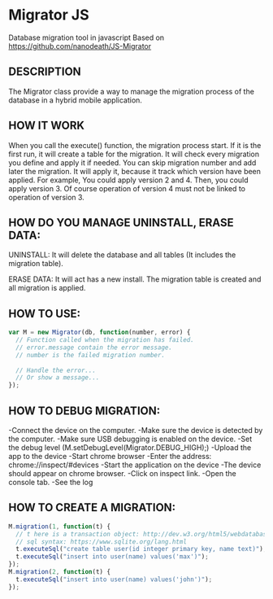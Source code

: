 # Migrator JS
Database migration tool in javascript
Based on https://github.com/nanodeath/JS-Migrator

## DESCRIPTION
The Migrator class provide a way to manage the migration process of the database in a hybrid mobile application.

## HOW IT WORK
When you call the execute() function, the migration process start.
If it is the first run, it will create a table for the migration.
It will check every migration you define and apply it if needed.
You can skip migration number and add later the migration.
It will apply it, because it track which version have been applied.
For example,
You could apply version 2 and 4. Then, you could apply version 3.
Of course operation of version 4 must not be linked to operation of version 3.

## HOW DO YOU MANAGE UNINSTALL, ERASE DATA:
UNINSTALL: It will delete the database and all tables (It includes the migration table).

ERASE DATA: It will act has a new install. The migration table is created and all migration is applied.

## HOW TO USE:
```javascript
var M = new Migrator(db, function(number, error) {
  // Function called when the migration has failed.
  // error.message contain the error message.
  // number is the failed migration number.
  
  // Handle the error...
  // Or show a message...
});
```

## HOW TO DEBUG MIGRATION:
-Connect the device on the computer.
-Make sure the device is detected by the computer.
-Make sure USB debugging is enabled on the device.
-Set the debug level (M.setDebugLevel(Migrator.DEBUG_HIGH);)
-Upload the app to the device
-Start chrome browser
-Enter the address: chrome://inspect/#devices
-Start the application on the device
-The device should appear on chrome browser.
-Click on inspect link.
-Open the console tab.
-See the log

## HOW TO CREATE A MIGRATION:
```javascript
M.migration(1, function(t) {
  // t here is a transaction object: http://dev.w3.org/html5/webdatabase/#sqltransaction
  // sql syntax: https://www.sqlite.org/lang.html
  t.executeSql("create table user(id integer primary key, name text)");
  t.executeSql("insert into user(name) values('max')");
});
M.migration(2, function(t) {
  t.executeSql("insert into user(name) values('john')");
});
```

